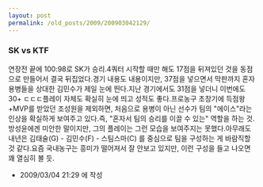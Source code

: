 ```yaml
---
layout: post
permalink: /old_posts/2009/200903042129/
---
```


### SK vs KTF

연장전 끝에 100:98로 SK가 승리.4쿼터 시작할 때만 해도 17점을 뒤져있던 것을 동점으로 만들어서 결국 뒤집었다.경기 내용도 내용이지만, 37점을 넣으면서 막판까지 혼자 용병들을 상대한 김민수가 제일 눈에 띈다.지난 경기에서도 31점을 넣더니 이번에도 30+ ㄷㄷㄷ플레이 자체도 확실히 눈에 띄고 성적도 좋다.프로농구 초창기에 득점왕+MVP를 받았던 조성원을 제외하면, 처음으로 용병이 아닌 선수가 팀의 "에이스"라는 인상을 확실하게 보여주고 있다.즉, "혼자서 팀의 승리를 이끌 수 있는" 역할을 하는 것.방성윤에겐 미안한 말이지만, 그의 플레이는 그런 모습을 보여주지는 못했다.아무래도 내년은 김태술(G) - 김민수(F) - 스팀스마(C) 를 중심으로 팀을 구성하는 게 바람직할 것 같다.요즘 국내농구는 흥미가 떨어져서 잘 안보고 있지만, 이런 구성을 들고 나오면 꽤 열심히 볼 듯.



- 2009/03/04 21:29 에 작성